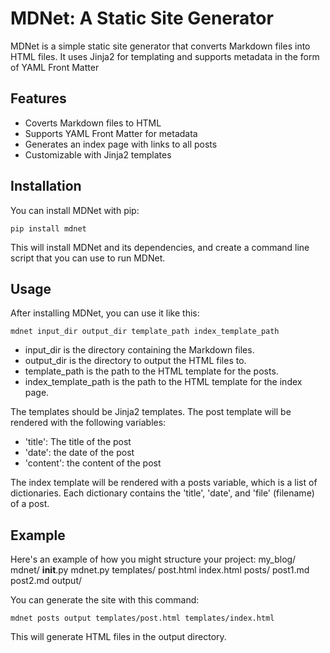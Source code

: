 # MDNet: A Static Site Generator
MDNet is a simple static site generator that converts Markdown files into HTML files. It uses Jinja2 for templating and supports metadata in the form of YAML Front Matter

## Features
- Coverts Markdown files to HTML
- Supports YAML Front Matter for metadata
- Generates an index page with links to all posts
- Customizable with Jinja2 templates

## Installation
You can install MDNet with pip:
```
pip install mdnet
```
This will install MDNet and its dependencies, and create a command line script that you can use to run MDNet.

## Usage
After installing MDNet, you can use it like this:
```
mdnet input_dir output_dir template_path index_template_path
```
- input_dir is the directory containing the Markdown files.
- output_dir is the directory to output the HTML files to.
- template_path is the path to the HTML template for the posts.
- index_template_path is the path to the HTML template for the index page.

The templates should be Jinja2 templates. The post template will be rendered with the following variables:
- 'title': The title of the post
- 'date': the date of the post
- 'content': the content of the post

The index template will be rendered with a posts variable, which is a list of dictionaries. Each dictionary contains the 'title', 'date', and 'file' (filename) of a post.

## Example
Here's an example of how you might structure your project:
my_blog/
    mdnet/
        __init__.py
        mdnet.py
    templates/
        post.html
        index.html
    posts/
        post1.md
        post2.md
    output/

You can generate the site with this command:
```
mdnet posts output templates/post.html templates/index.html
```
This will generate HTML files in the output directory.
